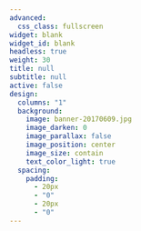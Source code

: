 ```yaml
---
advanced:
  css_class: fullscreen
widget: blank
widget_id: blank
headless: true
weight: 30
title: null
subtitle: null
active: false
design:
  columns: "1"
  background:
    image: banner-20170609.jpg
    image_darken: 0
    image_parallax: false
    image_position: center
    image_size: contain
    text_color_light: true
  spacing:
    padding:
      - 20px
      - "0"
      - 20px
      - "0"
---
```

